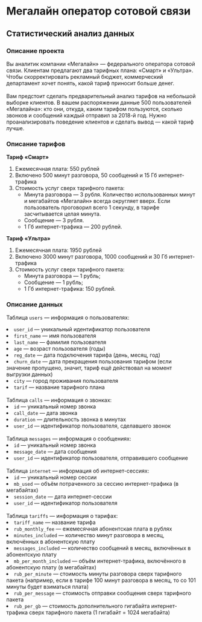 # Мегалайн оператор сотовой связи
## Статистический анализ данных
### Описание проекта
Вы аналитик компании «Мегалайн» — федерального оператора сотовой связи. Клиентам предлагают два тарифных плана: «Смарт» и «Ультра». Чтобы скорректировать рекламный бюджет, коммерческий департамент хочет понять, какой тариф приносит больше денег.
<br>
<br>
Вам предстоит сделать предварительный анализ тарифов на небольшой выборке клиентов. В вашем распоряжении данные 500 пользователей «Мегалайна»: кто они, откуда, каким тарифом пользуются, сколько звонков и сообщений каждый отправил за 2018-й год. Нужно проанализировать поведение клиентов и сделать вывод — какой тариф лучше.

### Описание тарифов
<b>Тариф «Смарт»</b>
<ol>
<li>
Ежемесячная плата: 550 рублей
</li>
<li>
Включено 500 минут разговора, 50 сообщений и 15 Гб интернет-трафика
</li>
<li>
Стоимость услуг сверх тарифного пакета:
  <ul>
    <li>
      Минута разговора — 3 рубля. Количество использованных минут и мегабайтов «Мегалайн» всегда округляет вверх. Если пользователь проговорил всего 1 секунду, в тарифе засчитывается целая минута.
    </li>
    <li>
      Сообщение — 3 рубля.
    </li>
    <li>
      1 Гб интернет-трафика — 200 рублей.
    </li>
  </ul>
</li>
</ol>

<b>Тариф «Ультра»</b>
<br>
<ol>
<li>
Ежемесячная плата: 1950 рублей
</li>
<li>
Включено 3000 минут разговора, 1000 сообщений и 30 Гб интернет-трафика
</li>
<li>
Стоимость услуг сверх тарифного пакета:
  <ul>
    <li>
      Минута разговора — 1 рубль;
    </li>
    <li>
      Сообщение — 1 рубль;
    </li>
    <li>
      1 Гб интернет-трафика: 150 рублей.
    </li>
  </ul>
</li>
</ol>

### Описание данных
Таблица <code>users</code> — информация о пользователях:
<li>
  <code>user_id</code> — уникальный идентификатор пользователя
</li>
<li>
  <code>first_name</code> — имя пользователя
</li>
<li>
  <code>last_name</code> — фамилия пользователя
</li>
<li>
  <code>age</code> — возраст пользователя (годы)
</li>
<li>
  <code>reg_date</code> — дата подключения тарифа (день, месяц, год)
</li>
<li>
  <code>churn_date</code> — дата прекращения пользования тарифом (если значение пропущено, значит, тариф ещё действовал на момент выгрузки данных)
</li>
<li>
  <code>city</code> — город проживания пользователя
</li>
<li>
  <code>tarif</code> — название тарифного плана
</li>
<br>
Таблица <code>calls</code> — информация о звонках:
<br>
<li>
  <code>id</code> — уникальный номер звонка
</li>
<li>
  <code>call_date</code> — дата звонка
</li>
<li>
  <code>duration</code> — длительность звонка в минутах
</li>
<li>
  <code>user_id</code> — идентификатор пользователя, сделавшего звонок
</li>
<br>
Таблица <code>messages</code> — информация о сообщениях:
<br>
<li>
  <code>id</code> — уникальный номер звонка
</li>
<li>
  <code>message_date</code> — дата сообщения
</li>
<li>
  <code>user_id</code> — идентификатор пользователя, отправившего сообщение
</li>
<br>
Таблица <code>internet</code> — информация об интернет-сессиях:
<li>
  <code>id</code> — уникальный номер сессии
</li>
<li>
  <code>mb_used</code> — объём потраченного за сессию интернет-трафика (в мегабайтах)
</li>
<li>
  <code>session_date</code> — дата интернет-сессии
</li>
<li>
  <code>user_id</code> — идентификатор пользователя
</li>
<br>
Таблица <code>tariffs</code> — информация о тарифах:
<li>
  <code>tariff_name</code> — название тарифа
</li>
<li>
  <code>rub_monthly_fee</code> — ежемесячная абонентская плата в рублях
</li>
<li>
  <code>minutes_included</code> — количество минут разговора в месяц, включённых в абонентскую плату
</li>
<li>
  <code>messages_included</code> — количество сообщений в месяц, включённых в абонентскую плату
</li>
<li>
  <code>mb_per_month_included</code> — объём интернет-трафика, включённого в абонентскую плату (в мегабайтах)
</li>
<li>
  <code>rub_per_minute</code> — стоимость минуты разговора сверх тарифного пакета (например, если в тарифе 100 минут разговора в месяц, то со 101 минуты будет взиматься плата)
</li>
<li>
  <code>rub_per_message</code> — стоимость отправки сообщения сверх тарифного пакета
</li>
<li>
  <code>rub_per_gb</code> — стоимость дополнительного гигабайта интернет-трафика сверх тарифного пакета (1 гигабайт = 1024 мегабайта)
</li>
